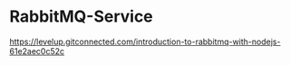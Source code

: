 # RabbitMQ-Service



https://levelup.gitconnected.com/introduction-to-rabbitmq-with-nodejs-61e2aec0c52c
